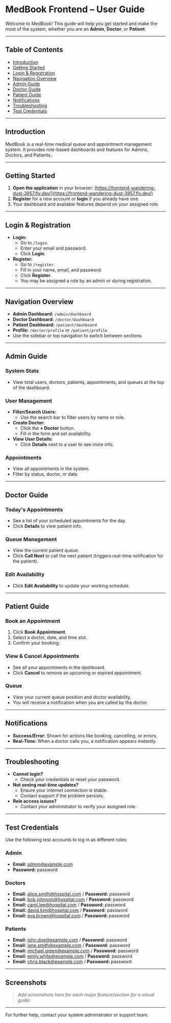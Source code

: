 # MedBook Frontend – User Guide

Welcome to MedBook! This guide will help you get started and make the most of the system, whether you are an **Admin**, **Doctor**, or **Patient**.

---

## Table of Contents
- [Introduction](#introduction)
- [Getting Started](#getting-started)
- [Login & Registration](#login--registration)
- [Navigation Overview](#navigation-overview)
- [Admin Guide](#admin-guide)
- [Doctor Guide](#doctor-guide)
- [Patient Guide](#patient-guide)
- [Notifications](#notifications)
- [Troubleshooting](#troubleshooting)
- [Test Credentials](#test-credentials)

---

## Introduction
MedBook is a real-time medical queue and appointment management system. It provides role-based dashboards and features for Admins, Doctors, and Patients.

---

## Getting Started
1. **Open the application** in your browser: [https://frontend-wandering-dust-3957.fly.dev/](https://frontend-wandering-dust-3957.fly.dev/)
2. **Register** for a new account or **login** if you already have one.
3. Your dashboard and available features depend on your assigned role.

---

## Login & Registration
- **Login:**
  - Go to `/login`.
  - Enter your email and password.
  - Click **Login**.
- **Register:**
  - Go to `/register`.
  - Fill in your name, email, and password.
  - Click **Register**.
  - You may be assigned a role by an admin or during registration.

---

## Navigation Overview
- **Admin Dashboard:** `/admin/dashboard`
- **Doctor Dashboard:** `/doctor/dashboard`
- **Patient Dashboard:** `/patient/dashboard`
- **Profile:** `/doctor/profile` or `/patient/profile`
- Use the sidebar or top navigation to switch between sections.

---

## Admin Guide
### System Stats
- View total users, doctors, patients, appointments, and queues at the top of the dashboard.

### User Management
- **Filter/Search Users:**
  - Use the search bar to filter users by name or role.
- **Create Doctor:**
  - Click the **+ Doctor** button.
  - Fill in the form and set availability.
- **View User Details:**
  - Click **Details** next to a user to see more info.

### Appointments
- View all appointments in the system.
- Filter by status, doctor, or date.

---

## Doctor Guide
### Today's Appointments
- See a list of your scheduled appointments for the day.
- Click **Details** to view patient info.

### Queue Management
- View the current patient queue.
- Click **Call Next** to call the next patient (triggers real-time notification for the patient).

### Edit Availability
- Click **Edit Availability** to update your working schedule.

---

## Patient Guide
### Book an Appointment
1. Click **Book Appointment**.
2. Select a doctor, date, and time slot.
3. Confirm your booking.

### View & Cancel Appointments
- See all your appointments in the dashboard.
- Click **Cancel** to remove an upcoming or expired appointment.

### Queue
- View your current queue position and doctor availability.
- You will receive a notification when you are called by the doctor.

---

## Notifications
- **Success/Error:** Shown for actions like booking, cancelling, or errors.
- **Real-Time:** When a doctor calls you, a notification appears instantly.

---

## Troubleshooting
- **Cannot login?**
  - Check your credentials or reset your password.
- **Not seeing real-time updates?**
  - Ensure your internet connection is stable.
  - Contact support if the problem persists.
- **Role access issues?**
  - Contact your administrator to verify your assigned role.

---

## Test Credentials

Use the following test accounts to log in as different roles:

### Admin
- **Email:** admin@example.com
- **Password:** password

### Doctors
- **Email:** alice.smith@hospital.com / **Password:** password
- **Email:** bob.johnson@hospital.com / **Password:** password
- **Email:** carol.lee@hospital.com / **Password:** password
- **Email:** david.kim@hospital.com / **Password:** password
- **Email:** eva.brown@hospital.com / **Password:** password

### Patients
- **Email:** john.doe@example.com / **Password:** password
- **Email:** jane.smith@example.com / **Password:** password
- **Email:** michael.green@example.com / **Password:** password
- **Email:** emily.white@example.com / **Password:** password
- **Email:** chris.black@example.com / **Password:** password

---

## Screenshots
> _Add screenshots here for each major feature/section for a visual guide._

---

For further help, contact your system administrator or support team. 